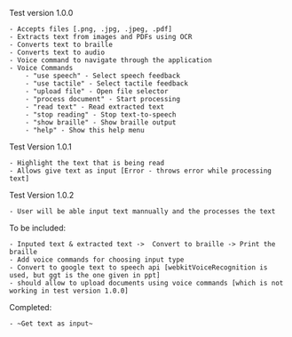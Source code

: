 Test version 1.0.0

    - Accepts files [.png, .jpg, .jpeg, .pdf]
    - Extracts text from images and PDFs using OCR
    - Converts text to braille
    - Converts text to audio
    - Voice command to navigate through the application
    - Voice Commands
        - "use speech" - Select speech feedback
        - "use tactile" - Select tactile feedback
        - "upload file" - Open file selector
        - "process document" - Start processing
        - "read text" - Read extracted text
        - "stop reading" - Stop text-to-speech
        - "show braille" - Show braille output
        - "help" - Show this help menu


Test Version 1.0.1

    - Highlight the text that is being read
    - Allows give text as input [Error - throws error while processing text]

Test Version 1.0.2
    
    - User will be able input text mannually and the processes the text

To be included:

    - Inputed text & extracted text ->  Convert to braille -> Print the braille
    - Add voice commands for choosing input type
    - Convert to google text to speech api [webkitVoiceRecognition is used, but ggt is the one given in ppt]
    - should allow to upload documents using voice commands [which is not working in test version 1.0.0]

Completed:

    - ~Get text as input~
